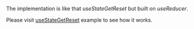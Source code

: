 The implementation is like that _useStateGetReset_ but built on _useReducer_.

Please visit [useStateGetReset](#/useStateGetReset) example to see how it works.